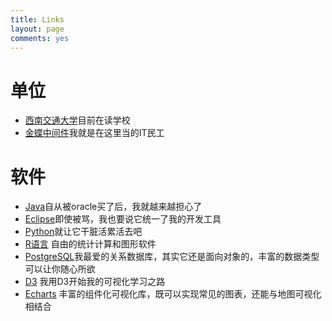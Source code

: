 ```yaml
---
title: Links
layout: page
comments: yes
---
```


# 单位



- [西南交通大学](http://www.swjtu.edu.cn)目前在读学校
- [金蝶中间件](http://www.apusic.com/homepage/index.faces)我就是在这里当的IT民工


# 软件

- [Java](http://www.oracle.com/technetwork/java/index.html)自从被oracle买了后，我就越来越担心了
- [Eclipse](http://www.eclipse.org)即使被骂，我也要说它统一了我的开发工具
- [Python](http://www.python.org/)就让它干脏活累活去吧
- [R语言](http://www.r-project.org) 自由的统计计算和图形软件
- [PostgreSQL](http://www.postgresql.org)我最爱的关系数据库，其实它还是面向对象的，丰富的数据类型可以让你随心所欲
- [D3](http://d3js.org) 我用D3开始我的可视化学习之路
- [Echarts](http://echarts.baidu.com) 丰富的组件化可视化库，既可以实现常见的图表，还能与地图可视化相结合